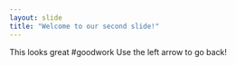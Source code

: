 ```yaml
---
layout: slide
title: "Welcome to our second slide!"
---
```

This looks great #goodwork
Use the left arrow to go back!
